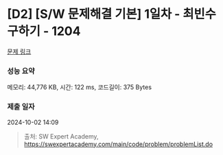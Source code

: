 # [D2] [S/W 문제해결 기본] 1일차 - 최빈수 구하기 - 1204 

[문제 링크](https://swexpertacademy.com/main/code/problem/problemDetail.do?contestProbId=AV13zo1KAAACFAYh) 

### 성능 요약

메모리: 44,776 KB, 시간: 122 ms, 코드길이: 375 Bytes

### 제출 일자

2024-10-02 14:09



> 출처: SW Expert Academy, https://swexpertacademy.com/main/code/problem/problemList.do